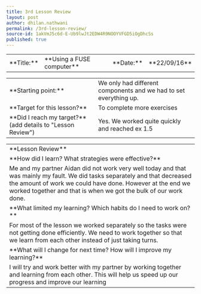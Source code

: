 ```yaml
---
title: 3rd Lesson Review
layout: post
author: dhilan.nathwani
permalink: /3rd-lesson-review/
source-id: 1akVmJ5c6d-E-Ub9lwJt2EDW4R9NOOYVFGD5iOgDhcSs
published: true
---
```

<table>
  <tr>
    <td>**Title:**  </td>
    <td>**Using a FUSE computer**</td>
    <td>**Date:**   </td>
    <td> **22/09/16**</td>
  </tr>
</table>


<table>
  <tr>
    <td>**Starting point:**</td>
    <td>We only had different components and we had to set everything up.  </td>
  </tr>
  <tr>
    <td>**Target for this lesson?**</td>
    <td>To complete more exercises</td>
  </tr>
  <tr>
    <td>**Did I reach my target?** 
(add details to "Lesson Review")</td>
    <td>Yes. We worked quite quickly and reached ex 1.5</td>
  </tr>
</table>


<table>
  <tr>
    <td>**Lesson Review** </td>
  </tr>
  <tr>
    <td> **How did I learn? What strategies were effective?** </td>
  </tr>
  <tr>
    <td> Me and my partner Aidan did not work very well today and that was mainly my fault. We did tasks separately and that decreased the amount of work we could have done. However at the end we worked together and that is when we got the bulk of our work done.</td>
  </tr>
  <tr>
    <td> **What limited my learning? Which habits do I need to work on?** </td>
  </tr>
  <tr>
    <td> For most of the lesson we worked separately so the tasks were not getting done efficiently. We need to work together so that we learn from each other instead of just taking turns.  </td>
  </tr>
  <tr>
    <td> **What will I change for next time? How will I improve my learning?** </td>
  </tr>
  <tr>
    <td> I will try and work better with my partner by working together and learning from each other. This will help us speed up our progress and improve our learning</td>
  </tr>
</table>


